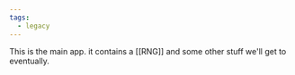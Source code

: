 ```yaml
---
tags:
  - legacy
---
```

This is the main app. it contains a [[RNG]] and some other stuff we'll get to eventually.